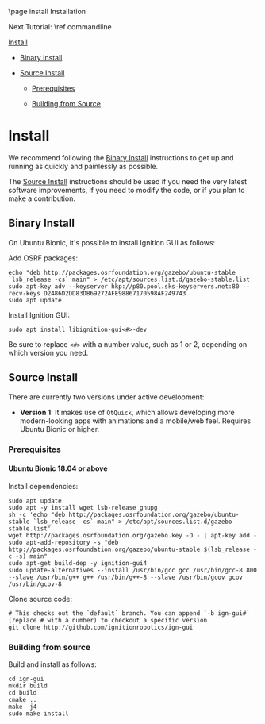 \page install Installation

Next Tutorial: \ref commandline

[Install](#install)

* [Binary Install](#binary-install)

* [Source Install](#source-install)

    * [Prerequisites](#prerequisites)

    * [Building from Source](#building-from-source)

# Install

We recommend following the [Binary Install](#binary-install) instructions to get up and running as quickly and painlessly as possible.

The [Source Install](#source-install) instructions should be used if you need the very latest software improvements, if you need to modify the code, or if you plan to make a contribution.

## Binary Install

On Ubuntu Bionic, it's possible to install Ignition GUI as follows:

Add OSRF packages:

    echo "deb http://packages.osrfoundation.org/gazebo/ubuntu-stable `lsb_release -cs` main" > /etc/apt/sources.list.d/gazebo-stable.list
    sudo apt-key adv --keyserver hkp://p80.pool.sks-keyservers.net:80 --recv-keys D2486D2DD83DB69272AFE98867170598AF249743
    sudo apt update

Install Ignition GUI:

    sudo apt install libignition-gui<#>-dev

Be sure to replace `<#>` with a number value, such as 1 or 2, depending on
which version you need.

## Source Install

There are currently two versions under active development:

* **Version 1**: It makes use of `QtQuick`, which allows developing more
  modern-looking apps with animations and a mobile/web feel. Requires Ubuntu
  Bionic or higher.

### Prerequisites

#### Ubuntu Bionic 18.04 or above

Install dependencies:

    sudo apt update
    sudo apt -y install wget lsb-release gnupg
    sh -c 'echo "deb http://packages.osrfoundation.org/gazebo/ubuntu-stable `lsb_release -cs` main" > /etc/apt/sources.list.d/gazebo-stable.list'
    wget http://packages.osrfoundation.org/gazebo.key -O - | apt-key add -
    sudo apt-add-repository -s "deb http://packages.osrfoundation.org/gazebo/ubuntu-stable $(lsb_release -c -s) main"
    sudo apt-get build-dep -y ignition-gui4
    sudo update-alternatives --install /usr/bin/gcc gcc /usr/bin/gcc-8 800 --slave /usr/bin/g++ g++ /usr/bin/g++-8 --slave /usr/bin/gcov gcov /usr/bin/gcov-8

Clone source code:

    # This checks out the `default` branch. You can append `-b ign-gui#` (replace # with a number) to checkout a specific version
    git clone http://github.com/ignitionrobotics/ign-gui

### Building from source

Build and install as follows:

    cd ign-gui
    mkdir build
    cd build
    cmake ..
    make -j4
    sudo make install
